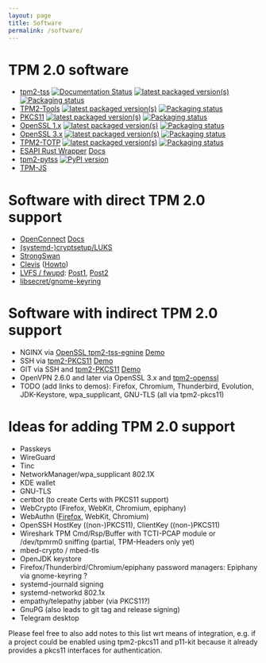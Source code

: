 ```yaml
---
layout: page
title: Software
permalink: /software/
---
```


<script>
  ((window.gitter = {}).chat = {}).options = {
    room: 'tpm2-software/community'
  };
</script>
<script src="https://sidecar.gitter.im/dist/sidecar.v1.js" async defer></script>

# TPM 2.0 software
- [tpm2-tss](https://github.com/tpm2-software/tpm2-tss) [![Documentation Status](https://readthedocs.org/projects/tpm2-tss/badge/?version=latest)](https://tpm2-tss.readthedocs.io/en/latest/?badge=latest) [![latest packaged version(s)](https://repology.org/badge/latest-versions/tpm2-tss.svg)](https://repology.org/project/tpm2-tss/versions)  [![Packaging status](https://repology.org/badge/tiny-repos/tpm2-tss.svg)](https://repology.org/project/tpm2-tss/versions)
- [TPM2-Tools](https://github.com/tpm2-software/tpm2-tools) [![latest packaged version(s)](https://repology.org/badge/latest-versions/tpm2-tools.svg)](https://repology.org/project/tpm2-tools/versions) [![Packaging status](https://repology.org/badge/tiny-repos/tpm2-tools.svg)](https://repology.org/project/tpm2-tools/versions)
- [PKCS11](https://github.com/tpm2-software/tpm2-pkcs11) [![latest packaged version(s)](https://repology.org/badge/latest-versions/tpm2-pkcs11.svg)](https://repology.org/project/tpm2-pkcs11/versions) [![Packaging status](https://repology.org/badge/tiny-repos/tpm2-pkcs11.svg)](https://repology.org/project/tpm2-pkcs11/versions)
- [OpenSSL 1.x](https://github.com/tpm2-software/tpm2-tss-engine) [![latest packaged version(s)](https://repology.org/badge/latest-versions/tpm2-tss-engine.svg)](https://repology.org/project/tpm2-tss-engine/versions) [![Packaging status](https://repology.org/badge/tiny-repos/tpm2-tss-engine.svg)](https://repology.org/project/tpm2-tss-engine/versions)
- [OpenSSL 3.x](https://github.com/tpm2-software/tpm2-openssl) [![latest packaged version(s)](https://repology.org/badge/latest-versions/tpm2-openssl.svg)](https://repology.org/project/tpm2-openssl/versions) [![Packaging status](https://repology.org/badge/tiny-repos/tpm2-openssl.svg)](https://repology.org/project/tpm2-openssl/versions)
- [TPM2-TOTP](https://github.com/tpm2-software/tpm2-totp) [![latest packaged version(s)](https://repology.org/badge/latest-versions/tpm2-totp.svg)](https://repology.org/project/tpm2-totp/versions) [![Packaging status](https://repology.org/badge/tiny-repos/tpm2-totp.svg)](https://repology.org/project/tpm2-totp/versions)
- [ESAPI Rust Wrapper](https://crates.io/crates/tss-esapi) [Docs](https://docs.rs/tss-esapi/1.0.1/tss_esapi/)
- [tpm2-pytss](https://github.com/tpm2-software/tpm2-pytss) [![PyPI version](https://img.shields.io/pypi/v/tpm2-pytss.svg)](https://pypi.org/project/tpm2-pytss)
- [TPM-JS](https://google.github.io/tpm-js/)

# Software with direct TPM 2.0 support
- [OpenConnect](http://git.infradead.org/users/dwmw2/openconnect.git/) [Docs](http://www.infradead.org/openconnect/tpm.html)
- [(systemd-)cryptsetup/LUKS](https://0pointer.net/blog/unlocking-luks2-volumes-with-tpm2-fido2-pkcs11-security-hardware-on-systemd-248.html)
- [StrongSwan](https://wiki.strongswan.org/projects/strongswan/wiki/TPMPlugin)
- [Clevis](https://github.com/latchset/clevis) ([Howto](https://blog.dowhile0.org/2017/10/18/automatic-luks-volumes-unlocking-using-a-tpm2-chip/))
- [LVFS / fwupd](https://fwupd.org/): [Post1](https://blogs.gnome.org/hughsie/2018/12/14/firmware-attestation/), [Post2](https://blogs.gnome.org/hughsie/2019/04/10/using-a-client-certificate-to-set-the-attestation-checksum/)
- [libsecret/gnome-keyring](https://gitlab.gnome.org/Teams/Engagement/gsoc-2021/-/issues/13)

# Software with indirect TPM 2.0 support
- NGINX via [OpenSSL tpm2-tss-egnine](https://github.com/tpm2-software/tpm2-tss-engine) [Demo](https://youtu.be/NFQ22SBlejk?t=604)
- SSH via [tpm2-PKCS11](https://github.com/tpm2-software/tpm2-pkcs11) [Demo](https://youtu.be/NFQ22SBlejk?t=944)
- GIT via SSH and [tpm2-PKCS11](https://github.com/tpm2-software/tpm2-pkcs11) [Demo](https://youtu.be/NFQ22SBlejk?t=944)
- OpenVPN 2.6.0 and later via OpenSSL 3.x and [tpm2-openssl](https://github.com/tpm2-software/tpm2-openssl)
- TODO (add links to demos): Firefox, Chromium, Thunderbird, Evolution, JDK-Keystore, wpa_supplicant, GNU-TLS (all via tpm2-pkcs11)

# Ideas for adding TPM 2.0 support
- Passkeys
- WireGuard
- Tinc
- NetworkManager/wpa_supplicant 802.1X
- KDE wallet
- GNU-TLS
- certbot (to create Certs with PKCS11 support)
- WebCrypto (Firefox, WebKit, Chromium, epiphany)
- WebAuthn ([Firefox](https://github.com/mozilla/gecko-dev/tree/master/dom/webauthn), WebKit, Chromium)
- OpenSSH HostKey ((non-)PKCS11), ClientKey ((non-)PKCS11)
- Wireshark TPM Cmd/Rsp/Buffer with TCTI-PCAP module or /dev/tpmrm0 sniffing (partial, TPM-Headers only yet)
- mbed-crypto / mbed-tls
- OpenJDK keystore
- Firefox/Thunderbird/Chromium/epiphany password managers: Epiphany via gnome-keyring ?
- systemd-journald signing
- systemd-networkd 802.1x
- empathy/telepathy jabber (via PKCS11?)
- GnuPG (also leads to git tag and release signing)
- Telegram desktop

Please feel free to also add notes to this list wrt means of integration, e.g. if a project could be enabled using tpm2-pkcs11 and p11-kit because it already provides a pkcs11 interfaces for authentication.
